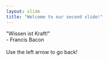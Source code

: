 ```yaml
---
layout: slide
title: "Welcome to our second slide!"
---
```

"Wissen ist Kraft!" <br/> - Francis Bacon <br/><br/>
Use the left arrow to go back!
